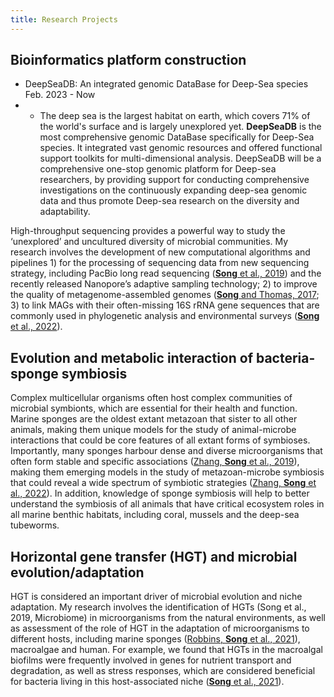 ```yaml
---
title: Research Projects
---
```


## Bioinformatics platform construction

- DeepSeaDB: An integrated genomic DataBase for Deep-Sea species     Feb. 2023 - Now
- - The deep sea is the largest habitat on earth, which covers 71% of the world's surface and is largely unexplored yet. **DeepSeaDB** is the most comprehensive genomic DataBase specifically for Deep-Sea species. It integrated vast genomic resources and offered functional support toolkits for multi-dimensional analysis. DeepSeaDB will be a comprehensive one-stop genomic platform for Deep-sea researchers, by providing support for conducting comprehensive investigations on the continuously expanding deep-sea genomic data and thus promote Deep-sea research on the diversity and adaptability.

High-throughput sequencing provides a powerful way to study the ‘unexplored’ and uncultured diversity of microbial communities. My research involves the development of new computational algorithms and pipelines 1) for the processing of sequencing data from new sequencing strategy, including PacBio long read sequencing ([**Song** et al., 2019](https://doi.org/10.1016/j.margen.2019.05.002)) and the recently released Nanopore’s adaptive sampling technology; 2) to improve the quality of metagenome-assembled genomes ([**Song** and Thomas, 2017](https://doi.org/10.1093/bioinformatics/btx086); 3) to link MAGs with their often-missing 16S rRNA gene sequences that are commonly used in phylogenetic analysis and environmental surveys ([**Song** et al., 2022](https://doi.org/10.1093/bioinformatics/btac398)).

## Evolution and metabolic interaction of bacteria-sponge symbiosis 

Complex multicellular organisms often host complex communities of microbial symbionts, which are essential for their health and function. Marine sponges are the oldest extant metazoan that sister to all other animals, making them unique models for the study of animal-microbe interactions that could be core features of all extant forms of symbioses. Importantly, many sponges harbour dense and diverse microorganisms that often form stable and specific associations ([Zhang, **Song** et al., 2019](https://doi.org/10.1128/msystems.00288-19)), making them emerging models in the study of metazoan-microbe symbiosis that could reveal a wide spectrum of symbiotic strategies ([Zhang, **Song** et al., 2022](https://microbiomejournal.biomedcentral.com/articles/10.1186/s40168-021-01220-9)). In addition, knowledge of sponge symbiosis will help to better understand the symbiosis of all animals that have critical ecosystem roles in all marine benthic habitats, including coral, mussels and the deep-sea tubeworms.

## Horizontal gene transfer (HGT) and microbial evolution/adaptation

HGT is considered an important driver of microbial evolution and niche adaptation. My research involves the identification of HGTs (Song et al., 2019, Microbiome) in microorganisms from the natural environments, as well as assessment of the role of HGT in the adaptation of microorganisms to different hosts, including marine sponges ([Robbins, **Song** et al., 2021](https://www.nature.com/articles/s41396-020-00876-9)), macroalgae and human. For example, we found that HGTs in the macroalgal biofilms were frequently involved in genes for nutrient transport and degradation, as well as stress responses, which are considered beneficial for bacteria living in this host-associated niche ([**Song** et al., 2021](https://www.nature.com/articles/s41396-020-00815-8)). 
